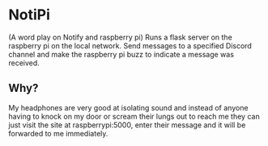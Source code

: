 # NotiPi
(A word play on Notify and raspberry pi)
Runs a flask server on the raspberry pi on the local network. Send messages to a specified
Discord channel and make the raspberry pi buzz to indicate a message was received.

## Why?

My headphones are very good at isolating sound and instead of anyone having to knock on 
my door or scream their lungs out to reach me they can just visit the site at 
raspberrypi:5000, enter their message and it will be forwarded to me immediately.
